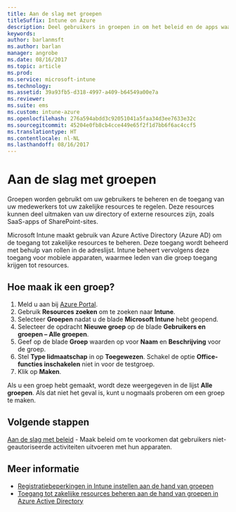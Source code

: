 ```yaml
---
title: Aan de slag met groepen
titleSuffix: Intune on Azure
description: Deel gebruikers in groepen in om het beleid en de apps waar ze toegang toe hebben gemakkelijker te beheren.
keywords: 
author: barlanmsft
ms.author: barlan
manager: angrobe
ms.date: 08/16/2017
ms.topic: article
ms.prod: 
ms.service: microsoft-intune
ms.technology: 
ms.assetid: 39a93fb5-d318-4997-a409-b64549a00e7a
ms.reviewer: 
ms.suite: ems
ms.custom: intune-azure
ms.openlocfilehash: 276a594abdd3c92051041a5faa34d3ee7633e32c
ms.sourcegitcommit: 45204e0fb8cb4cce449e65f2f1d7bb6f6ac4ccf5
ms.translationtype: HT
ms.contentlocale: nl-NL
ms.lasthandoff: 08/16/2017
---
```

# <a name="get-started-with-groups"></a>Aan de slag met groepen

Groepen worden gebruikt om uw gebruikers te beheren en de toegang van uw medewerkers tot uw zakelijke resources te regelen. Deze resources kunnen deel uitmaken van uw directory of externe resources zijn, zoals SaaS-apps of SharePoint-sites.

Microsoft Intune maakt gebruik van Azure Active Directory (Azure AD) om de toegang tot zakelijke resources te beheren. Deze toegang wordt beheerd met behulp van rollen in de adreslijst. Intune beheert vervolgens deze toegang voor mobiele apparaten, waarmee leden van die groep toegang krijgen tot resources.

## <a name="how-do-i-create-a-group"></a>Hoe maak ik een groep?

1. Meld u aan bij [Azure Portal](https://portal.azure.com).
2. Gebruik **Resources zoeken** om te zoeken naar **Intune**.
3. Selecteer **Groepen** nadat u de blade **Microsoft Intune** hebt geopend.
4. Selecteer de opdracht **Nieuwe groep** op de blade **Gebruikers en groepen – Alle groepen**.
5. Geef op de blade **Groep** waarden op voor **Naam** en **Beschrijving** voor de groep.
6. Stel **Type lidmaatschap** in op **Toegewezen**. Schakel de optie **Office-functies inschakelen** niet in voor de testgroep.
7. Klik op **Maken**.

Als u een groep hebt gemaakt, wordt deze weergegeven in de lijst **Alle groepen**. Als dat niet het geval is, kunt u nogmaals proberen om een groep te maken.

## <a name="next-steps"></a>Volgende stappen

[Aan de slag met beleid](get-started-policies.md) - Maak beleid om te voorkomen dat gebruikers niet-geautoriseerde activiteiten uitvoeren met hun apparaten.

## <a name="learn-more"></a>Meer informatie

* [Registratiebeperkingen in Intune instellen aan de hand van groepen](groups-add.md)
* [Toegang tot zakelijke resources beheren aan de hand van groepen in Azure Active Directory](https://docs.microsoft.com/azure/active-directory/active-directory-manage-groups)
